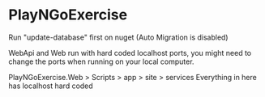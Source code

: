 # PlayNGoExercise

Run "update-database" first on nuget (Auto Migration is disabled)

WebApi and Web run with hard coded localhost ports, you might need to change the ports when running on your local computer.

PlayNGoExercise.Web > Scripts > app > site > services
Everything in here has localhost hard coded
